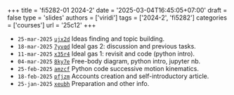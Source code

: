 +++
title = 'fi5282-01 2024-2'
date = '2025-03-04T16:45:05+07:00'
draft = false
type = 'slides'
authors = ['viridi']
tags = ['2024-2', 'fi5282']
categories = ['courses']
url = '25c12'
+++
 
+ `25-mar-2025` [`ujx2d`](https://osf.io/ujx2d) Ideas finding and topic building.
+ `18-mar-2025` [`7yvqd`](https://osf.io/7yvqd) Ideal gas 2: discussion and previous tasks.
+ `11-mar-2025` [`x35r4`](https://osf.io/x35r4) Ideal gas 1: revisit and code (python intro).
+ `04-mar-2025` [`8ky7e`](https://osf.io/8ky7e) Free-body diagram, python intro, jupyter nb.
+ `25-feb-2025` [`amzcf`](https://osf.io/amzcf) Python code successive motion kinematics.
+ `18-feb-2025` [`pfjzm`](https://osf.io/pfjzm) Accounts creation and self-introductory article.
+ `25-jan-2025` [`xeubh`](https://osf.io/xeubh) Preparation and other info.

<!--more-->

<!--
## assignments
week | start | end | status | users | note | link
:-: | :-: | :-: | :-: | :-: | :-: | :-:
3 | 04-mar | 11-mar | open   | - | - | [#3](https://github.com/dudung/fi5282-01-2024-2/issues/3)
2 | 25-feb | 11-mar | open   | 5 | - | [#2](https://github.com/dudung/fi5282-01-2024-2/issues/2)
1 | 18-feb | 04-mar | closed | 8 | - | [#1](https://github.com/dudung/fi5282-01-2024-2/issues/1)
-->

<!--
+ `25-mar-2025` [`ujx2d`](https://osf.io/ujx2d) Ideas finding and topic building.
{{< details summary=" " >}}
+ Issue [#5](https://github.com/dudung/fi5282-01-2024-2/issues/6) open.
+ Next week: holiday.
{{< /details >}}
+ `18-mar-2025` [`7yvqd`](https://osf.io/7yvqd) Ideal gas 2: discussion and previous tasks
{{< details summary=" " >}}
+ Issue [#5](https://github.com/dudung/fi5282-01-2024-2/issues/5) open.
+ Next week: online, asynchronous, presence on six.
+ Midterm: thematic problem solving, open book, analytic + coding, group of two, offline in two hours, problem given n-days before.
+ Final: manuscript, group of three + lecturer, sinta-n, brainstorming of 3n-ideas first.
{{< /details >}}
+ `11-mar-2025` [`x35r4`](https://osf.io/x35r4) Ideal gas 1: revisit and code (python intro)
{{< details summary=" " >}}
+ Issue [#4](https://github.com/dudung/fi5282-01-2024-2/issues/4) open.
{{< /details >}}
+ `04-mar-2025` [`8ky7e`](https://osf.io/8ky7e) Free-body diagram, python intro, jupyter nb
{{< details summary=" " >}}
+ Issue [#3](https://github.com/dudung/fi5282-01-2024-2/issues/3) closed, not graded.
{{< /details >}}
+ `25-feb-2025` [`amzcf`](https://osf.io/amzcf) Python code successive motion kinematics
{{< details summary=" " >}}
+ Issue [#2](https://github.com/dudung/fi5282-01-2024-2/issues/2) closed, not graded.
{{< /details >}}
+ `18-feb-2025` [`pfjzm`](https://osf.io/pfjzm) Accounts creation and self-introductory article
{{< details summary=" " >}}
+ Issue [#1](https://github.com/dudung/fi5282-01-2024-2/issues/1) closed, not graded.
{{< /details >}}
-->

